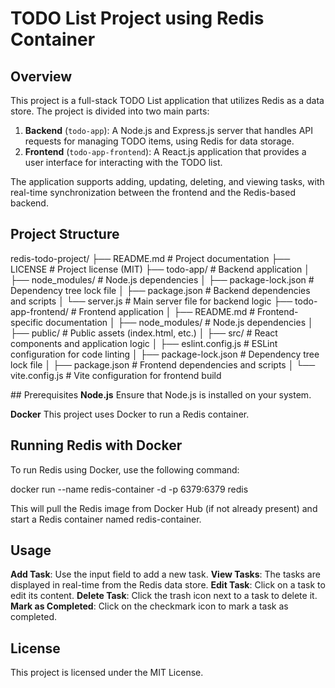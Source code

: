 # TODO List Project using Redis Container

## Overview

This project is a full-stack TODO List application that utilizes Redis as a data store. The project is divided into two main parts:

1. **Backend** (`todo-app`): A Node.js and Express.js server that handles API requests for managing TODO items, using Redis for data storage.
2. **Frontend** (`todo-app-frontend`): A React.js application that provides a user interface for interacting with the TODO list.

The application supports adding, updating, deleting, and viewing tasks, with real-time synchronization between the frontend and the Redis-based backend.

## Project Structure

redis-todo-project/
├── README.md               # Project documentation
├── LICENSE                 # Project license (MIT)
├── todo-app/               # Backend application
│   ├── node_modules/       # Node.js dependencies
│   ├── package-lock.json   # Dependency tree lock file
│   ├── package.json        # Backend dependencies and scripts
│   └── server.js           # Main server file for backend logic
├── todo-app-frontend/      # Frontend application
│   ├── README.md           # Frontend-specific documentation
│   ├── node_modules/       # Node.js dependencies
│   ├── public/             # Public assets (index.html, etc.)
│   ├── src/                # React components and application logic
│   ├── eslint.config.js    # ESLint configuration for code linting
│   ├── package-lock.json   # Dependency tree lock file
│   ├── package.json        # Frontend dependencies and scripts
│   └── vite.config.js      # Vite configuration for frontend build



## Prerequisites
**Node.js**
Ensure that Node.js is installed on your system.

**Docker**
This project uses Docker to run a Redis container.

## Running Redis with Docker
To run Redis using Docker, use the following command:

docker run --name redis-container -d -p 6379:6379 redis

This will pull the Redis image from Docker Hub (if not already present) and start a Redis container named redis-container.

## Usage
**Add Task**: Use the input field to add a new task.
**View Tasks**: The tasks are displayed in real-time from the Redis data store.
**Edit Task**: Click on a task to edit its content.
**Delete Task**: Click the trash icon next to a task to delete it.
**Mark as Completed**: Click on the checkmark icon to mark a task as completed.


## License
This project is licensed under the MIT License.

